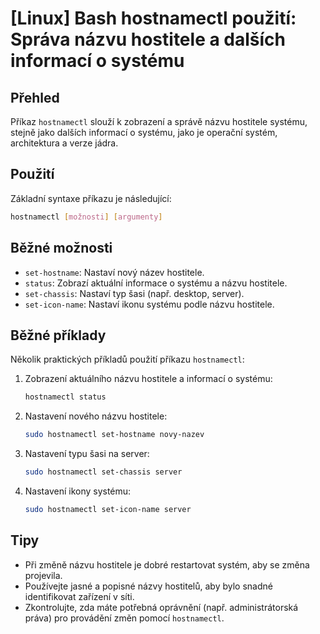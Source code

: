 # [Linux] Bash hostnamectl použití: Správa názvu hostitele a dalších informací o systému

## Přehled
Příkaz `hostnamectl` slouží k zobrazení a správě názvu hostitele systému, stejně jako dalších informací o systému, jako je operační systém, architektura a verze jádra.

## Použití
Základní syntaxe příkazu je následující:

```bash
hostnamectl [možnosti] [argumenty]
```

## Běžné možnosti
- `set-hostname`: Nastaví nový název hostitele.
- `status`: Zobrazí aktuální informace o systému a názvu hostitele.
- `set-chassis`: Nastaví typ šasi (např. desktop, server).
- `set-icon-name`: Nastaví ikonu systému podle názvu hostitele.

## Běžné příklady
Několik praktických příkladů použití příkazu `hostnamectl`:

1. Zobrazení aktuálního názvu hostitele a informací o systému:
   ```bash
   hostnamectl status
   ```

2. Nastavení nového názvu hostitele:
   ```bash
   sudo hostnamectl set-hostname novy-nazev
   ```

3. Nastavení typu šasi na server:
   ```bash
   sudo hostnamectl set-chassis server
   ```

4. Nastavení ikony systému:
   ```bash
   sudo hostnamectl set-icon-name server
   ```

## Tipy
- Při změně názvu hostitele je dobré restartovat systém, aby se změna projevila.
- Používejte jasné a popisné názvy hostitelů, aby bylo snadné identifikovat zařízení v síti.
- Zkontrolujte, zda máte potřebná oprávnění (např. administrátorská práva) pro provádění změn pomocí `hostnamectl`.